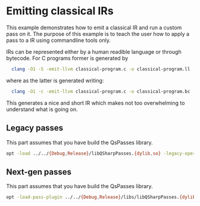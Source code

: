 # Emitting classical IRs

This example demonstrates how to emit a classical IR and run a custom
pass on it. The purpose of this example is to teach the user how to apply
a pass to a IR using commandline tools only.

IRs can be represented either by a human readible language or through bytecode. For
C programs former is generated by

```sh
  clang -O1 -S -emit-llvm classical-program.c -o classical-program.ll
```

where as the latter is generated writing:

```sh
  clang -O1 -c -emit-llvm classical-program.c -o classical-program.bc
```

This generates a nice and short IR which makes not too overwhelming to understand what is going on.

## Legacy passes

This part assumes that you have build the QsPasses library.

```sh
opt -load ../../{Debug,Release}/libQSharpPasses.{dylib,so} -legacy-operation-counter -analyze classical-program.ll
```

## Next-gen passes

This part assumes that you have build the QsPasses library.

```sh
opt -load-pass-plugin ../../{Debug,Release}/libs/libQSharpPasses.{dylib,so} --passes="print<operation-counter>" -disable-output classical-program.bc
```
